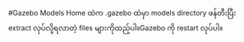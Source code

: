 #Gazebo Models
Home ထဲက .gazebo ထဲမှာ models directory ဖန်တီးပြီး extract လုပ်လို့ရလာတဲ့ files များကိုထည့်ပါ။Gazebo ကို restart လုပ်ပါ။
